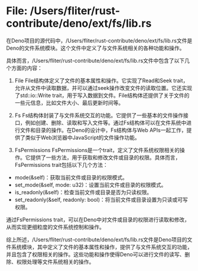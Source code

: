 # File: /Users/fliter/rust-contribute/deno/ext/fs/lib.rs

在Deno项目的源代码中，/Users/fliter/rust-contribute/deno/ext/fs/lib.rs文件是Deno的文件系统模块。这个文件中定义了与文件系统相关的各种功能和操作。

具体而言，/Users/fliter/rust-contribute/deno/ext/fs/lib.rs文件中包含了以下几个方面的内容：

1. File
File结构体定义了文件的基本属性和操作。它实现了Read和Seek trait，允许从文件中读取数据，并可以通过seek操作改变文件的读取位置。它还实现了std::io::Write trait，用于写入数据到文件。File结构体还提供了关于文件的一些元信息，比如文件大小、最后更新时间等。

2. Fs
Fs结构体封装了与文件系统交互的功能。它提供了一些基本的文件操作接口，例如创建、删除、读取和写入文件等。通过Fs结构体可以在文件系统中进行文件和目录的操作。在Deno的设计中，Fs结构体与Web APIs一起工作，提供了类似于Web浏览器中JavaScript的文件操作功能。

3. FsPermissions
FsPermissions是一个trait，定义了文件系统权限相关的操作。它提供了一些方法，用于获取和修改文件或目录的权限。具体而言，FsPermissions trait包括以下几个方法：
- mode(&self)：获取当前文件或目录的权限模式。
- set_mode(&self, mode: u32)：设置当前文件或目录的权限模式。
- is_readonly(&self)：检查当前文件或目录是否为只读权限。
- set_readonly(&self, readonly: bool)：将当前文件或目录设置为只读或可写权限。

通过FsPermissions trait，可以在Deno中对文件或目录的权限进行读取和修改，从而实现更细粒度的文件系统控制和操作。

综上所述，/Users/fliter/rust-contribute/deno/ext/fs/lib.rs文件是Deno项目的文件系统模块，其中定义了文件的基本属性和操作，提供了与文件系统交互的功能，并且包含了权限相关的操作。这些功能和操作使得Deno可以进行文件的读写、删除、权限处理等文件系统相关的操作。

